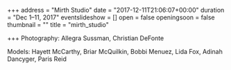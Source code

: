 +++
address = "Mirth Studio"
date = "2017-12-11T21:06:07+00:00"
duration = "Dec 1–11, 2017"
eventslideshow = []
open = false
openingsoon = false
thumbnail = ""
title = "mirth_studio"

+++
Photography: Allegra Sussman, Christian DeFonte

Models: Hayett McCarthy, Briar McQuilkin, Bobbi Menuez, Lida Fox, Adinah Dancyger, Paris Reid
